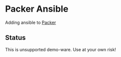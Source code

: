 # Packer Ansible

Adding ansible to [Packer](../packer)

## Status

This is unsupported demo-ware. Use at your own risk!
